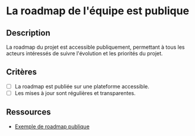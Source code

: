 # La roadmap de l'équipe est publique

## Description

La roadmap du projet est accessible publiquement, permettant à tous les acteurs
intéressés de suivre l'évolution et les priorités du projet.

## Critères

- [ ] La roadmap est publiée sur une plateforme accessible.
- [ ] Les mises à jour sont régulières et transparentes.

## Ressources

- [Exemple de roadmap publique](https://www.example.com/roadmap)
